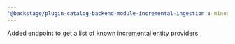 ```yaml
---
'@backstage/plugin-catalog-backend-module-incremental-ingestion': minor
---
```


Added endpoint to get a list of known incremental entity providers
